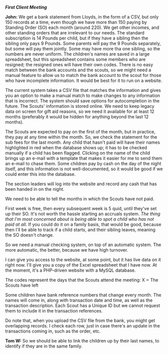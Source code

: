 **_First Client Meeting_**

**John:**
We get a bank statement from Lloyds, in the form of a CSV, but only 150 records at a time, even though we have more than 150 paying by Standing Order (SO) each month (around 220). We get other incomes, and other standing orders that are irrelevant to our needs. The standard subscription is 14 Pounds per child, but if they have a sibling then the sibling only pays 9 Pounds. Some parents will pay the 9 Pounds separately, but some will pay them jointly. Some may have more tha one sibling, so the numbers are never uniform. The children's names are saved in a large spreadsheet, but this spreadsheet contains some members who are resigned; the resigned ones will have their own codes. There is no easy match between the bank accounts and the scouts, so we might need a manual feature to allow us to match the bank account to the scout for those who have incomplete information. It would be best for it to run on a website.

The current system takes a CSV file that matches the information and gives you an option to make a manual match to make changes to any information that is incorrect. The system should save options for autocompletion in the future. The Scouts' information is stored online. We need to keep legacy data on screen for gift aid reasons, so we need it available for at least 12 months (preferably it would be hidden for anything beyond the last 12 months).

The Scouts are expected to pay on the first of the month, but in practice, they pay at any time within the month. So, we check the statement for the sub fees for the last month. Any child that hasn't paid will have their names highlighted in red when the database shows up; it has to be checked manually if a child has been flagged. Clicking on the name of the child brings up an e-mail with a template that makes it easier for me to send them an e-mail to chase them. Some children pay by cash on the day of the night itself, and this information is not well-documented, so it would be good if we could enter this into the database.

The section leaders will log into the website and record any cash that has been handed in on the night.

We need to be able to tell the months in which the Scouts have not paid.

First week is free, then every subsequent week is 5 quid, until they've set up their SO. It's not worth the hassle starting an accruals system. *The thing that I'm most concerned about is being able to spot a child who has not paid at all*. If you could do it on a family basis, that would be good, because then I'll be able to track if  a child starts, and their sibling leaves, meaning the SO doesn't change.

So we need a manual checking system, on top of an automatic system. The more automatic, the better, because we have high turnover.

I can give you access to the website, at some point, but it has live data on it right now. I'll give you a copy of the Excel spreadsheet that I have now. At the moment, it's a PHP-driven website with a MySQL database.

The codes represent the days that the Scouts attend the meeting:
X = The Scouts have left

Some children have bank reference numbers that change every month. The names will come in, along with transaction date and time, as well as the transaction description. Each Scout has a Unique ID but we cannot request them to include it in the transaction references.

Do note that, when you upload the CSV file from the bank, you might get overlapping records. I check each row, just in case there's an update in the transactions coming in, such as the order, etc.

**Tom W:**
So we should be able to link the children up by their last names, to identify if they are in the same family.